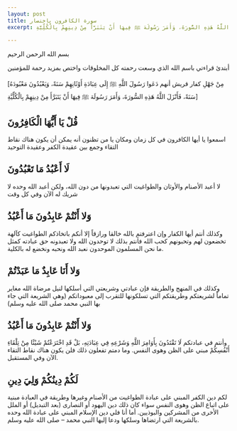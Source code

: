 ```yaml
---
layout: post
title: سورة الكافرون باختصار
excerpt: مِنْ جَهْلِ كفار قريش أنهم دَعَوا رَسُولَ اللَّهِ ﷺ إِلَى عِبَادَةِ أَوْثَانِهِمْ سَنَةً، وَيَعْبُدُونَ مَعْبُودَهُ سَنَةً، فَأَنْزَلَ اللَّهُ هَذِهِ السُّورَةَ، وَأَمَرَ رَسُولَهَ ﷺ فِيهَا أَنْ يَتَبَرَّأَ مِنْ دِينِهِمْ بِالْكُلِّيَّةِ
 
---
```

بسم الله الرحمن الرحيم

أبتدئ قراءتي باسم الله الذي وسعت رحمته كل المخلوقات واختص بمزيد رحمة للمؤمنين 

[مِنْ جَهْلِ كفار قريش أنهم دَعَوا رَسُولَ اللَّهِ ﷺ إِلَى عِبَادَةِ أَوْثَانِهِمْ سَنَةً، وَيَعْبُدُونَ مَعْبُودَهُ سَنَةً، فَأَنْزَلَ اللَّهُ هَذِهِ السُّورَةَ، وَأَمَرَ رَسُولَهَ ﷺ فِيهَا أَنْ يَتَبَرَّأَ مِنْ دِينِهِمْ بِالْكُلِّيَّةِ]

## قُلْ يَا أَيُّهَا الْكَافِرُونَ
اسمعوا يا أيها الكافرون في كل زمان ومكان يا من تظنون أنه يمكن أن يكون هناك نقاط التقاء وجمع بين عقيدة الكفر وعقيدة التوحيد

## لَا أَعْبُدُ مَا تَعْبُدُونَ
لا أعبد الأصنام والأوثان والطواغيت التي تعبدونها من دون الله، ولكن أعبد الله وحده لا شريك له الآن وفي كل وقت

## وَلا أَنْتُمْ عَابِدُونَ مَا أَعْبُدُ
وكذلك أنتم أيها الكفار وإن اعترفتم بالله خالقا ورازقاً إلا أنكم باتخاذكم الطواغيت كآلهة تخضعون لهم وتحبونهم كحب الله فأنتم بذلك لا توحدون الله ولا تعبدونه حق عبادته كمثل ما نحن المسلمون الموحدون نعبد الله ونحبه ونخضع له بالكلية. 

## وَلا أَنَا عَابِدٌ مَا عَبَدْتُمْ
وكذلك في المنهج والطريقة فإن عبادتي وشريعتي التي أسلكها لنيل مرضاة الله مغاير تماماً لشريعتكم وطريقتكم التي تسلكونها للتقرب إلى معبوداتكم (وهي الشريعة التي جاء بها النبي محمد صلى الله عليه وسلم)

## وَلا أَنْتُمْ عَابِدُونَ مَا أَعْبُدُ
وأنتم في عبادتكم لَا تَقْتَدُونَ بِأَوَامِرَ اللَّهِ وَشَرْعِهِ فِي عِبَادَتِهِ، بَلْ قَدِ اخْتَرَعْتُمْ شَيْئًا مِنْ تِلْقَاءِ أَنْفُسِكُمْ مبني على الظن وهوى النفس. وما دمتم تفعلون ذلك فلن يكون هناك نقاط التقاء الآن وفي المستقبل. 

## لَكُمْ دِينُكُمْ وَلِيَ دِينِ
لكم دين الكفر المبني على عبادة الطواغيت من الأصنام وغيرها وطريقة في العبادة مبنية على اتباع الظن وهوى النفس سواء كان ذلك دين اليهود أو النصارى (بعد التبديل) أو الملل الأخرى من المشركين والبوذيين. أما أنا فلي دين الإسلام المبني على عبادة الله وحده بالشريعة التي ارتضاها وسلكها ودعا إليها النبي محمد – صلى الله عليه وسلم. 

